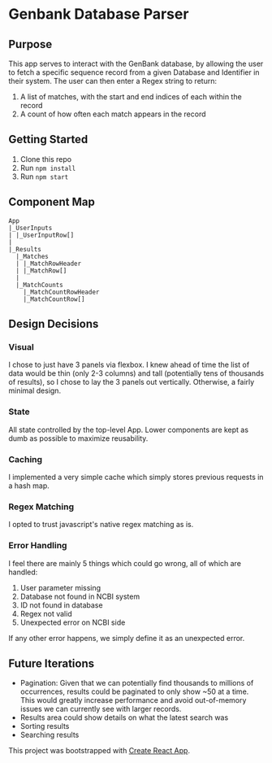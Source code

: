 # Genbank Database Parser

## Purpose
This app serves to interact with the GenBank database, by allowing the user to fetch a specific sequence record from a given Database and Identifier in their system.
The user can then enter a Regex string to return:
  1) A list of matches, with the start and end indices of each within the record
  2) A count of how often each match appears in the record

## Getting Started
1. Clone this repo
2. Run `npm install`
3. Run `npm start`

## Component Map
```
App
|_UserInputs
| |_UserInputRow[]
|
|_Results
  |_Matches
  | |_MatchRowHeader
  | |_MatchRow[]
  |
  |_MatchCounts
    |_MatchCountRowHeader
    |_MatchCountRow[]
```

## Design Decisions
### Visual
I chose to just have 3 panels via flexbox. I knew ahead of time the list of data would be thin (only 2-3 columns) and tall (potentially tens of thousands of results), so I chose to lay the 3 panels out vertically.
Otherwise, a fairly minimal design.
### State
All state controlled by the top-level App. Lower components are kept as dumb as possible to maximize reusability.
### Caching
I implemented a very simple cache which simply stores previous requests in a hash map.
### Regex Matching
I opted to trust javascript's native regex matching as is.
### Error Handling
I feel there are mainly 5 things which could go wrong, all of which are handled:
1) User parameter missing
2) Database not found in NCBI system
3) ID not found in database
4) Regex not valid
5) Unexpected error on NCBI side

If any other error happens, we simply define it as an unexpected error.

## Future Iterations
* Pagination: Given that we can potentially find thousands to millions of occurrences, results could be paginated to only show ~50 at a time. This would greatly increase performance and avoid out-of-memory issues we can currently see with larger records.
* Results area could show details on what the latest search was
* Sorting results
* Searching results

This project was bootstrapped with [Create React App](https://github.com/facebook/create-react-app).
